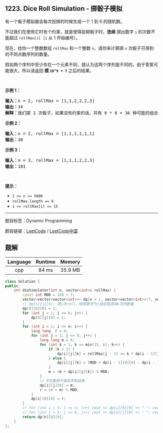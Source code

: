 ## 1223. Dice Roll Simulation - 掷骰子模拟

<!--If you want to use the English description, use `question.content` instead-->

<p>有一个骰子模拟器会每次投掷的时候生成一个 1 到 6 的随机数。</p>

<p>不过我们在使用它时有个约束，就是使得投掷骰子时，<strong>连续</strong> 掷出数字&nbsp;<code>i</code>&nbsp;的次数不能超过&nbsp;<code>rollMax[i]</code>（<code>i</code>&nbsp;从 1 开始编号）。</p>

<p>现在，给你一个整数数组&nbsp;<code>rollMax</code>&nbsp;和一个整数&nbsp;<code>n</code>，请你来计算掷&nbsp;<code>n</code>&nbsp;次骰子可得到的不同点数序列的数量。</p>

<p>假如两个序列中至少存在一个元素不同，就认为这两个序列是不同的。由于答案可能很大，所以请返回 <strong>模&nbsp;<code>10^9 + 7</code></strong>&nbsp;之后的结果。</p>

<p>&nbsp;</p>

<p><strong>示例 1：</strong></p>

<pre><strong>输入：</strong>n = 2, rollMax = [1,1,2,2,2,3]
<strong>输出：</strong>34
<strong>解释：</strong>我们掷 2 次骰子，如果没有约束的话，共有 6 * 6 = 36 种可能的组合。但是根据 rollMax 数组，数字 1 和 2 最多连续出现一次，所以不会出现序列 (1,1) 和 (2,2)。因此，最终答案是 36-2 = 34。
</pre>

<p><strong>示例 2：</strong></p>

<pre><strong>输入：</strong>n = 2, rollMax = [1,1,1,1,1,1]
<strong>输出：</strong>30
</pre>

<p><strong>示例 3：</strong></p>

<pre><strong>输入：</strong>n = 3, rollMax = [1,1,1,2,2,3]
<strong>输出：</strong>181
</pre>

<p>&nbsp;</p>

<p><strong>提示：</strong></p>

<ul>
	<li><code>1 &lt;= n &lt;= 5000</code></li>
	<li><code>rollMax.length == 6</code></li>
	<li><code>1 &lt;= rollMax[i] &lt;= 15</code></li>
</ul>



-----

题目标签：Dynamic Programming

题目链接：[LeetCode](https://leetcode.com/problems/dice-roll-simulation/description/)  /  [LeetCode中国](https://leetcode-cn.com/problems/dice-roll-simulation/description/)

## 题解



| Language | Runtime | Memory |
|:---:|:---:|:---:|
| cpp  | 84  ms | 35.9 MB |

```cpp
class Solution {
public:
    int dieSimulator(int n, vector<int>& rollMax) {
        const int MOD = 1e9 + 7;
        vector<vector<vector<int>>> dp(n + 1, vector<vector<int>>(7, vector<int>(16)));
        // dp[i][j][k]: 第i次roll，结尾数字为j且结尾连续k次的数量
        dp[0][0][0] = 2;
        for (int j = 1; j <= 6; j++) {
            dp[0][j][0] = 1;
        }
        for (int i = 1; i <= n; i++) {
            long long  r = 0;
            for (int j = 1; j <= 6; j++) {
                long long m = 0;
                for (int k = 1; k <= min(15, i); k++) {
                    if (k > 1) {
                        dp[i][j][k] = rollMax[j - 1] >= k ? dp[i - 1][j][k - 1] : 0;
                    } else {
                        dp[i][j][k] = (MOD + dp[i - 1][0][0] - dp[i - 1][j][0]) % MOD;
                    }
                    m = (m + dp[i][j][k]) % MOD;
                }
                // 0位置用于保存求和结果
                dp[i][j][0] = m;
                r = (r + m) % MOD;
            }
            dp[i][0][0] = r;
        }
        // for (int i = 1; i <= n; i++) cout << dp[i][0][0] << " "; cout << endl;
        // for (int j = 1; j <= 6; j++) cout << dp[n][j][0] << " "; cout << endl;
        return dp[n][0][0];
    }
};
```
